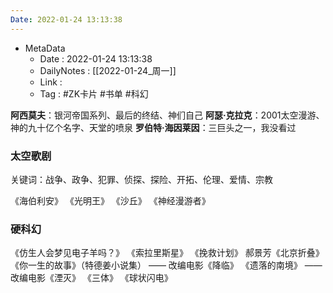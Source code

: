 ```yaml
---
Date: 2022-01-24 13:13:38
---
```

- MetaData
	- Date : 2022-01-24 13:13:38
	- DailyNotes : [[2022-01-24_周一]]
	- Link : 
	- Tag : #ZK卡片 #书单 #科幻

**阿西莫夫**：银河帝国系列、最后的终结、神们自己
**阿瑟·克拉克**：2001太空漫游、神的九十亿个名字、天堂的喷泉
**罗伯特·海因莱因**：三巨头之一，我没看过


### 太空歌剧

关键词：战争、政争、犯罪、侦探、探险、开拓、伦理、爱情、宗教

《海伯利安》
《光明王》
《沙丘》
《神经漫游者》

### 硬科幻

《仿生人会梦见电子羊吗？》
《索拉里斯星》
《挽救计划》
郝景芳《北京折叠》
《你一生的故事》（特德姜小说集） —— 改编电影《降临》
《遗落的南境》 ——改编电影《湮灭》
《三体》
《球状闪电》


